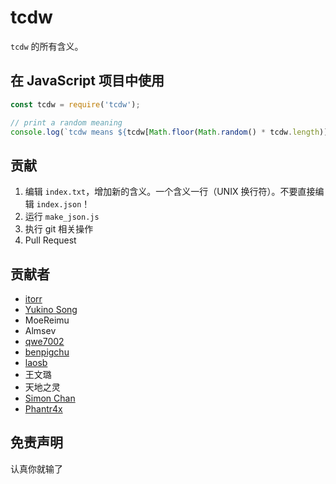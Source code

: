# tcdw

`tcdw` 的所有含义。

## 在 JavaScript 项目中使用

```javascript
const tcdw = require('tcdw');

// print a random meaning
console.log(`tcdw means ${tcdw[Math.floor(Math.random() * tcdw.length)]}`);
```

## 贡献

1. 编辑 `index.txt`，增加新的含义。一个含义一行（UNIX 换行符）。不要直接编辑 `index.json`！
2. 运行 `make_json.js`
3. 执行 git 相关操作
4. Pull Request

## 贡献者

* [itorr](https://github.com/itorr)
* [Yukino Song](https://github.com/ClassicOldSong)
* MoeReimu
* Almsev
* [qwe7002](https://github.com/qwe7002)
* [benpigchu](https://github.com/benpigchu)
* [laosb](https://github.com/laosb)
* 王文璐
* 天地之灵
* [Simon Chan](https://github.com/yume-chan)
* [Phantr4x](https://github.com/Phantr4x)

## 免责声明

认真你就输了
